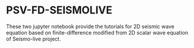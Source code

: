 # PSV-FD-SEISMOLIVE
These two jupyter notebook provide the tutorials for 2D seismic wave equation based on finite-difference modified from 2D scalar wave equation of Seismo-live project.
